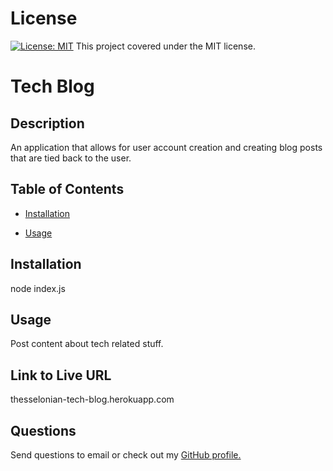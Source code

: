 # License

[![License: MIT](https://img.shields.io/badge/License-MIT-yellow.svg)](https://opensource.org/licenses/MIT) This project covered under the MIT license.


# Tech Blog


## Description

An application that allows for user account creation and creating blog posts that are tied back to the user.


## Table of Contents

* [Installation](#installation)

* [Usage](#usage)


## Installation

node index.js


## Usage

Post content about tech related stuff.



## Link to Live URL

thesselonian-tech-blog.herokuapp.com
        


## Questions

Send questions to email  or check out my [GitHub profile.](www.github.com/Tech-Blog)
    